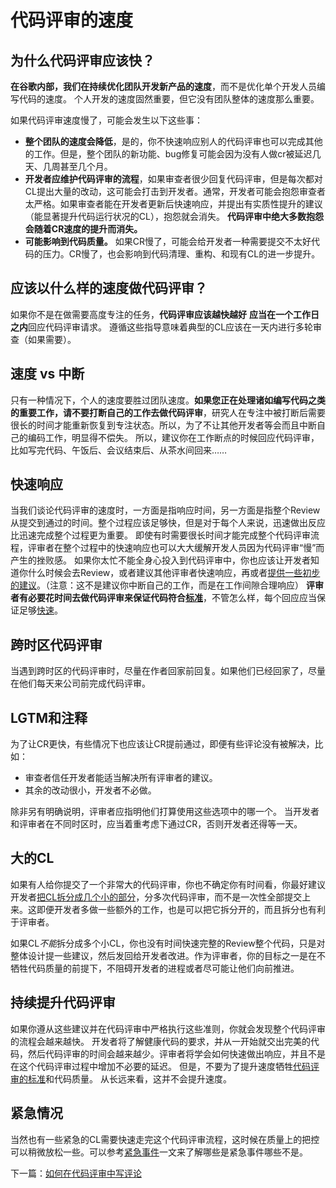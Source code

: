 # 代码评审的速度

## 为什么代码评审应该快？

**在谷歌内部，我们在持续优化团队开发新产品的速度**，而不是优化单个开发人员编写代码的速度。 个人开发的速度固然重要，但它没有团队整体的速度那么重要。

如果代码评审速度慢了，可能会发生以下这些事：

* **整个团队的速度会降低**，是的，你不快速响应别人的代码评审也可以完成其他的工作。但是，整个团队的新功能、bug修复可能会因为没有人做cr被延迟几天、几周甚至几个月。
* **开发者应维护代码评审的流程**，如果审查者很少回复代码评审，但是每次都对CL提出大量的改动，这可能会打击到开发者。通常，开发者可能会抱怨审查者太严格。如果审查者能在开发者更新后快速响应，并提出有实质性提升的建议（能显著提升代码运行状况的CL），抱怨就会消失。 **代码评审中绝大多数抱怨会随着CR速度的提升而消失。**
* **可能影响到代码质量。** 如果CR慢了，可能会给开发者一种需要提交不太好代码的压力。CR慢了，也会影响到代码清理、重构、和现有CL的进一步提升。

## 应该以什么样的速度做代码评审？

如果你不是在做需要高度专注的任务，**代码评审应该越快越好**
**应当在一个工作日之内**回应代码评审请求。
遵循这些指导意味着典型的CL应该在一天内进行多轮审查（如果需要）。

## 速度 vs 中断

只有一种情况下，个人的速度要胜过团队速度。**如果您正在处理诸如编写代码之类的重要工作，请不要打断自己的工作去做代码评审**，研究人在专注中被打断后需要很长的时间才能重新恢复到专注状态。所以，为了不让其他开发者等会而且中断自己的编码工作，明显得不偿失。
所以，建议你在工作断点的时候回应代码评审，比如写完代码、午饭后、会议结束后、从茶水间回来……

## 快速响应

当我们谈论代码评审的速度时，一方面是指响应时间，另一方面是指整个Review从提交到通过的时间。整个过程应该足够快，但是对于每个人来说，迅速做出反应比迅速完成整个过程更为重要。
即使有时需要很长时间才能完成整个代码评审流程，评审者在整个过程中的快速响应也可以大大缓解开发人员因为代码评审“慢”而产生的挫败感。
如果你太忙不能全身心投入到代码评审中，你也应该让开发者知道你什么时候会去Review，或者建议其他评审者快速响应，再或者[提供一些初步的建议](navigate.md)。（注意：这不是建议你中断自己的工作，而是在工作间隙合理响应）
**评审者有必要花时间去做代码评审来保证代码符合[标准](standard.md)**，不管怎么样，每个回应应当保证足够[快速](#fast)。

## 跨时区代码评审

当遇到跨时区的代码评审时，尽量在作者回家前回复。如果他们已经回家了，尽量在他们每天来公司前完成代码评审。

## LGTM和注释

为了让CR更快，有些情况下也应该让CR提前通过，即便有些评论没有被解决，比如：

* 审查者信任开发者能适当解决所有评审者的建议。
* 其余的改动很小，开发者不必做。

除非另有明确说明，评审者应指明他们打算使用这些选项中的哪一个。
当开发者和评审者在不同时区时，应当着重考虑下通过CR，否则开发者还得等一天。

## 大的CL

如果有人给你提交了一个非常大的代码评审，你也不确定你有时间看，你最好建议开发者[把CL拆分成几个小的部分](../developer/small-cls.md)，分多次代码评审，而不是一次性全部提交上来。这即便开发者多做一些额外的工作，也是可以把它拆分开的，而且拆分也有利于评审者。

如果CL*不能*拆分成多个小CL，你也没有时间快速完整的Review整个代码，只是对整体设计提一些建议，然后发回给开发者改进。作为评审者，你的目标之一是在不牺牲代码质量的前提下，不阻碍开发者的进程或者尽可能让他们向前推进。

## 持续提升代码评审

如果你遵从这些建议并在代码评审中严格执行这些准则，你就会发现整个代码评审的流程会越来越快。 开发者将了解健康代码的要求，并从一开始就交出完美的代码，然后代码评审的时间会越来越少。评审者将学会如何快速做出响应，并且不是在这个代码评审过程中增加不必要的延迟。
但是，不要为了提升速度牺牲[代码评审的标准](standard.md)和代码质量。 从长远来看，这并不会提升速度。

## 紧急情况

当然也有一些紧急的CL需要快速走完这个代码评审流程，这时候在质量上的把控可以稍微放松一些。可以参考[紧急事件](../emergencies.md#what)一文来了解哪些是紧急事件哪些不是。

下一篇：[如何在代码评审中写评论](comments.md)
